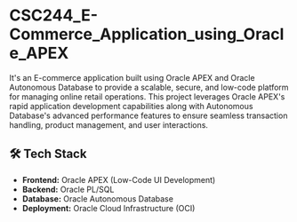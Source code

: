 # CSC244_E-Commerce_Application_using_Oracle_APEX
It's an E-commerce application built using Oracle APEX and Oracle Autonomous Database to provide a scalable, secure, and low-code platform for managing online retail operations.
This project leverages Oracle APEX's rapid application development capabilities along with Autonomous Database's advanced performance features to ensure seamless transaction handling, product management, and user interactions.

## 🛠️ Tech Stack  
- **Frontend:** Oracle APEX (Low-Code UI Development)  
- **Backend:** Oracle PL/SQL  
- **Database:** Oracle Autonomous Database  
- **Deployment:** Oracle Cloud Infrastructure (OCI)  
